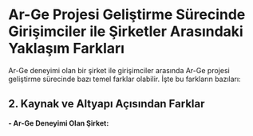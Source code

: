 # Ar-Ge Projesi Geliştirme Sürecinde Girişimciler ile Şirketler Arasındaki Yaklaşım Farkları

Ar-Ge deneyimi olan bir şirket ile girişimciler arasında Ar-Ge projesi geliştirme sürecinde bazı temel farklar olabilir. İşte bu farkların bazıları:

## 2. Kaynak ve Altyapı Açısından Farklar
**- Ar-Ge Deneyimi Olan Şirket:**
